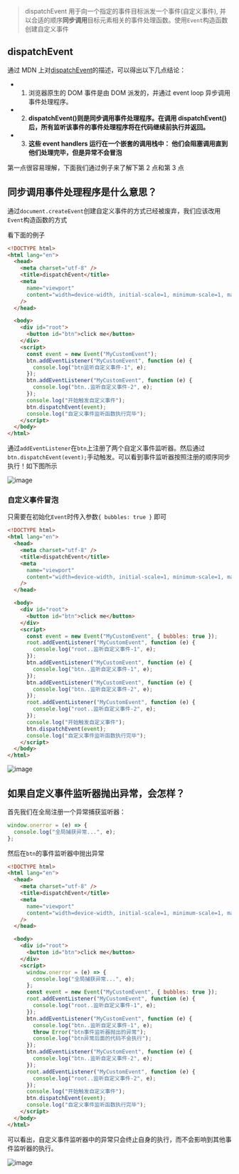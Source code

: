 > dispatchEvent 用于向一个指定的事件目标派发一个事件(自定义事件), 并以合适的顺序**同步调用**目标元素相关的事件处理函数。使用`Event`构造函数创建自定义事件

## dispatchEvent

通过 MDN 上对[dispatchEvent](https://developer.mozilla.org/en-US/docs/Web/API/EventTarget/dispatchEvent)的描述，可以得出以下几点结论：

- 1. 浏览器原生的 DOM 事件是由 DOM 派发的，并通过 event loop 异步调用事件处理程序。
- 2. **dispatchEvent()则是同步调用事件处理程序。在调用 dispatchEvent()后，所有监听该事件的事件处理程序将在代码继续前执行并返回。**
- 3. **这些 event handlers 运行在一个嵌套的调用栈中： 他们会阻塞调用直到他们处理完毕，但是异常不会冒泡**

第一点很容易理解，下面我们通过例子来了解下第 2 点和第 3 点

## 同步调用事件处理程序是什么意思？

通过`document.createEvent`创建自定义事件的方式已经被废弃，我们应该改用`Event`构造函数的方式

看下面的例子

```html
<!DOCTYPE html>
<html lang="en">
  <head>
    <meta charset="utf-8" />
    <title>dispatchEvent</title>
    <meta
      name="viewport"
      content="width=device-width, initial-scale=1, minimum-scale=1, maximum-scale=1"
    />
  </head>

  <body>
    <div id="root">
      <button id="btn">click me</button>
    </div>
    <script>
      const event = new Event("MyCustomEvent");
      btn.addEventListener("MyCustomEvent", function (e) {
        console.log("btn监听自定义事件-1", e);
      });
      btn.addEventListener("MyCustomEvent", function (e) {
        console.log("btn..监听自定义事件-2", e);
      });
      console.log("开始触发自定义事件");
      btn.dispatchEvent(event);
      console.log("自定义事件监听函数执行完毕");
    </script>
  </body>
</html>
```

通过`addEventListener`在`btn`上注册了两个自定义事件监听器。然后通过`btn.dispatchEvent(event);`手动触发。可以看到事件监听器按照注册的顺序同步执行！如下图所示

![image](https://github.com/lizuncong/mini-react/blob/master/imgs/custom-event-01.jpg)

### 自定义事件冒泡

只需要在初始化`Event`时传入参数`{ bubbles: true }` 即可

```html
<!DOCTYPE html>
<html lang="en">
  <head>
    <meta charset="utf-8" />
    <title>dispatchEvent</title>
    <meta
      name="viewport"
      content="width=device-width, initial-scale=1, minimum-scale=1, maximum-scale=1"
    />
  </head>

  <body>
    <div id="root">
      <button id="btn">click me</button>
    </div>
    <script>
      const event = new Event("MyCustomEvent", { bubbles: true });
      root.addEventListener("MyCustomEvent", function (e) {
        console.log("root..监听自定义事件-1", e);
      });
      btn.addEventListener("MyCustomEvent", function (e) {
        console.log("btn..监听自定义事件-1", e);
      });
      btn.addEventListener("MyCustomEvent", function (e) {
        console.log("btn..监听自定义事件-2", e);
      });
      root.addEventListener("MyCustomEvent", function (e) {
        console.log("root..监听自定义事件-2", e);
      });
      console.log("开始触发自定义事件");
      btn.dispatchEvent(event);
      console.log("自定义事件监听函数执行完毕");
    </script>
  </body>
</html>
```

![image](https://github.com/lizuncong/mini-react/blob/master/imgs/custom-event-02.jpg)

## 如果自定义事件监听器抛出异常，会怎样？

首先我们在全局注册一个异常捕获监听器：

```js
window.onerror = (e) => {
  console.log("全局捕获异常...", e);
};
```

然后在`btn`的事件监听器中抛出异常

```html
<!DOCTYPE html>
<html lang="en">
  <head>
    <meta charset="utf-8" />
    <title>dispatchEvent</title>
    <meta
      name="viewport"
      content="width=device-width, initial-scale=1, minimum-scale=1, maximum-scale=1"
    />
  </head>

  <body>
    <div id="root">
      <button id="btn">click me</button>
    </div>
    <script>
      window.onerror = (e) => {
        console.log("全局捕获异常...", e);
      };
      const event = new Event("MyCustomEvent", { bubbles: true });
      root.addEventListener("MyCustomEvent", function (e) {
        console.log("root..监听自定义事件-1", e);
      });
      btn.addEventListener("MyCustomEvent", function (e) {
        console.log("btn..监听自定义事件-1", e);
        throw Error("btn事件监听器抛出的异常");
        console.log("btn异常后面的代码不会执行");
      });
      btn.addEventListener("MyCustomEvent", function (e) {
        console.log("btn..监听自定义事件-2", e);
      });
      root.addEventListener("MyCustomEvent", function (e) {
        console.log("root..监听自定义事件-2", e);
      });
      console.log("开始触发自定义事件");
      btn.dispatchEvent(event);
      console.log("自定义事件监听函数执行完毕");
    </script>
  </body>
</html>
```

可以看出，自定义事件监听器中的异常只会终止自身的执行，而不会影响到其他事件监听器的执行。

![image](https://github.com/lizuncong/mini-react/blob/master/imgs/custom-event-03.jpg)
